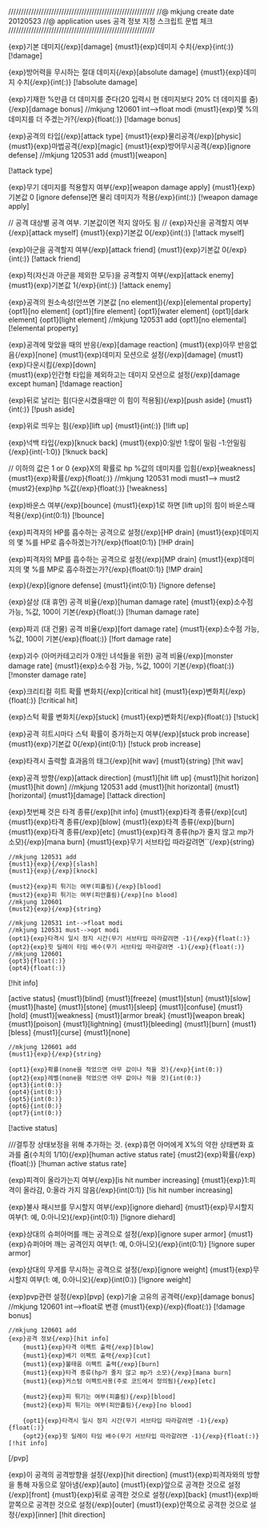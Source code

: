 //////////////////////////////////////////////////////////
//@ mkjung create date 20120523 
//@ application uses 공격 정보 지정 스크립트 문법 체크
//////////////////////////////////////////////////////////

{exp}기본 데미지{/exp}[damage]
	{must1}{exp}데미지 수치{/exp}{int(:)}
[!damage]

{exp}방어력을 무시하는 절대 데미지{/exp}[absolute damage]
	{must1}{exp}데미지 수치{/exp}{int(:)}
[!absolute damage]

{exp}기재한 %만큼 더 데미지를 준다(20 입력시 현 데미지보다 20% 더 데미지를 줌){/exp}[damage bonus]
	//mkjung 120601 int-->float modi
	{must1}{exp}몇 %의 데미지를 더 주겠는가?{/exp}{float(:)}
[!damage bonus]

{exp}공격의 타입{/exp}[attack type]
	{must1}{exp}물리공격{/exp}[physic]
	{must1}{exp}마법공격{/exp}[magic]
	{must1}{exp}방어무시공격{/exp}[ignore defense]
	//mkjung 120531 add
	{must1}[weapon]

[!attack type]

{exp}무기 데미지를 적용할지 여부{/exp}[weapon damage apply]
	{must1}{exp}기본값 0 [ignore defense]면 물리 데미지가 적용{/exp}{int(:)}
[!weapon damage apply]

// 공격 대상별 공격 여부. 기본값이면 적지 않아도 됨 //
{exp}자신을 공격할지 여부{/exp}[attack myself]
	{must1}{exp}기본값 0{/exp}{int(:)}
[!attack myself]

{exp}아군을 공격할지 여부{/exp}[attack friend]
	{must1}{exp}기본값 0{/exp}{int(:)}
[!attack friend]

{exp}적(자신과 아군을 제외한 모두)을 공격할지 여부{/exp}[attack enemy]
	{must1}{exp}기본값 1{/exp}{int(:)}
[!attack enemy]

{exp}공격의 원소속성(안쓰면 기본값 [no element]){/exp}[elemental property]
	{opt1}[no element]
	{opt1}[fire element]
	{opt1}[water element]
	{opt1}[dark element]
	{opt1}[light element]
	//mkjung 120531 add
	{opt1}[no elemental]
[!elemental property]

{exp}공격에 맞았을 때의 반응{/exp}[damage reaction]
	{must1}{exp}아무 반응없음{/exp}[none]
	{must1}{exp}데미지 모션으로 설정{/exp}[damage]
	{must1}{exp}다운시킴{/exp}[down]	
	{must1}{exp}인간형 타입을 제외하고는 데미지 모션으로 설정{/exp}[damage except human]
[!damage reaction]

{exp}뒤로 날리는 힘(다운시켰을때만 이 힘이 적용됨){/exp}[push aside]
	{must1}{int(:)}
[!push aside]

{exp}위로 띄우는 힘{/exp}[lift up]
	{must1}{int(:)}
[!lift up]

{exp}넉백 타입{/exp}[knuck back]
	{must1}{exp}0:일반 1:많이 밀림 -1:안밀림{/exp}{int(-1:0)}
[!knuck back]

// 이하의 값은 1 or 0
{exp}X의 확률로 hp %값의 데미지를 입힘{/exp}[weakness]
	{must1}{exp}확률{/exp}{float(:)}
	//mkjung 120531 modi must1--> must2
	{must2}{exp}hp %값{/exp}{float(:)}
[!weakness]

{exp}바운스 여부{/exp}[bounce]
	{must1}{exp}1로 하면 [lift up]의 힘이 바운스때 적용{/exp}{int(0:1)}
[!bounce]

{exp}피격자의 HP를 흡수하는 공격으로 설정{/exp}[HP drain]
	{must1}{exp}데미지의 몇 %를 HP로 흡수하겠는가?{/exp}{float(0:1)}
[!HP drain]

{exp}피격자의 MP를 흡수하는 공격으로 설정{/exp}[MP drain]
	{must1}{exp}데미지의 몇 %를 MP로 흡수하겠는가?{/exp}{float(0:1)}
[!MP drain]

{exp}{/exp}[ignore defense]
	{must1}{int(0:1)}
[!ignore defense]

{exp}살상 (대 휴먼) 공격 비율{/exp}[human damage rate]
	{must1}{exp}소수점 가능, %값, 100이 기본{/exp}{float(:)}
[!human damage rate]

{exp}파괴 (대 건물) 공격 비율{/exp}[fort damage rate]
	{must1}{exp}소수점 가능, %값, 100이 기본{/exp}{float(:)}
[!fort damage rate]

{exp}괴수 (아머카테고리가 0개인 녀석들을 위한) 공격 비율{/exp}[monster damage rate]
	{must1}{exp}소수점 가능, %값, 100이 기본{/exp}{float(:)}
[!monster damage rate]

{exp}크리티컬 히트 확률 변화치{/exp}[critical hit]
	{must1}{exp}변화치{/exp}{float(:)}
[!critical hit]

{exp}스턱 확률 변화치{/exp}[stuck]
	{must1}{exp}변화치{/exp}{float(:)}
[!stuck]

{exp}공격 히트시마다 스턱 확률이 증가하는지 여부{/exp}[stuck prob increase]
	{must1}{exp}기본값 0{/exp}{int(0:1)}
[!stuck prob increase]

{exp}타격시 출력할 효과음의 태그{/exp}[hit wav]
	{must1}{string}
[!hit wav]

{exp}공격 방향{/exp}[attack direction]
	{must1}[hit lift up]
	{must1}[hit horizon]
	{must1}[hit down]
	//mkjung 120531 add
	{must1}[hit horizontal]
	{must1}[horizontal]
	{must1}[damage]
[!attack direction]

{exp}첫번째 것은 타격 종류{/exp}[hit info]
	{must1}{exp}타격 종류{/exp}[cut]
	{must1}{exp}타격 종류{/exp}[blow]
	{must1}{exp}타격 종류{/exp}[burn]
	{must1}{exp}타격 종류{/exp}[etc]
	{must1}{exp}타격 종류(hp가 줄지 않고 mp가 소모){/exp}[mana burn]
	{must1}{exp}무기 서브타입 따라갈려면``{/exp}{string}

	//mkjung 120531 add
	{must1}{exp}{/exp}[slash]
	{must1}{exp}{/exp}[knock]

	{must2}{exp}피 튀기는 여부(피흘림){/exp}[blood]
	{must2}{exp}피 튀기는 여부(피안흘림){/exp}[no blood]
	//mkjung 120601
	{must2}{exp}{/exp}{string}

	//mkjung 120531 int-->float modi
	//mkjung 120531 must-->opt modi
	{opt1}{exp}타격시 일시 정지 시간(무기 서브타입 따라갈려면 -1){/exp}{float(:)}
	{opt2}{exp}힛 딜레이 타임 배수(무기 서브타입 따라갈려면 -1){/exp}{float(:)}
	//mkjung 120601
	{opt3}{float(:)}
	{opt4}{float(:)}
[!hit info]

[active status]
	{must1}[blind]
	{must1}[freeze]
	{must1}[stun]
	{must1}[slow]
	{must1}[haste]
	{must1}[stone]
	{must1}[sleep]
	{must1}[confuse]
	{must1}[hold]
	{must1}[weakness]
	{must1}[armor break]
	{must1}[weapon break]
	{must1}[poison]
	{must1}[lightning]
	{must1}[bleeding]
	{must1}[burn]
	{must1}[bless]
	{must1}[curse]
	{must1}[none]	

	//mkjung 120601 add
	{must1}{exp}{/exp}{string}

	{opt1}{exp}확률(none을 적었으면 아무 값이나 적을 것){/exp}{int(0:)}
	{opt2}{exp}레벨(none을 적었으면 아무 값이나 적을 것){int(0:)}
	{opt3}{int(0:)}
	{opt4}{int(0:)}
	{opt5}{int(0:)}
	{opt6}{int(0:)}
	{opt7}{int(0:)}
[!active status]


///결투장 상태보정을 위해 추가하는 것.
{exp}휴먼 아머에게 X%의 약한 상태변화 효과를 줌(수치의 1/10){/exp}[human active status rate]
	{must2}{exp}확률{/exp}{float(:)}
[!human active status rate]

{exp}피격이 올라가는지 여부{/exp}[is hit number increasing]
	{must1}{exp}1:피격이 올라감, 0:올라 가지 않음{/exp}{int(0:1)}
[!is hit number increasing]

{exp}불사 패시브를 무시할지 여부{/exp}[ignore diehard]
	{must1}{exp}무시할지 여부(1: 예, 0:아니오){/exp}{int(0:1)}
[!ignore diehard]

{exp}상대의 슈퍼아머를 깨는 공격으로 설정{/exp}[ignore super armor]
	{must1}{exp}슈퍼아머 깨는 공격인지 여부(1: 예, 0:아니오){/exp}{int(0:1)}
[!ignore super armor]

{exp}상대의 무게를 무시하는 공격으로 설정{/exp}[ignore weight]
	{must1}{exp}무시할지 여부(1: 예, 0:아니오){/exp}{int(0:)}
[!ignore weight]

{exp}pvp관련 설정{/exp}[pvp]
	{exp}기술 고유의 공격력{/exp}[damage bonus]
		//mkjung 120601 int-->float로 변경
		{must1}{exp}{/exp}{float(:)}
	[!damage bonus]

	//mkjung 120601 add
	{exp}공격 정보{/exp}[hit info]		
		{must1}{exp}타격 이펙트 출력{/exp}[blow]
		{must1}{exp}베기 이펙트 출력{/exp}[cut]
		{must1}{exp}불태움 이펙트 출력{/exp}[burn]
		{must1}{exp}타격 종류(hp가 줄지 않고 mp가 소모){/exp}[mana burn]
		{must1}{exp}커스텀 이펙트사용(주로 코드에서 정의됨){/exp}[etc]				

		{must2}{exp}피 튀기는 여부(피흘림){/exp}[blood]
		{must2}{exp}피 튀기는 여부(피안흘림){/exp}[no blood]

		{opt1}{exp}타격시 일시 정지 시간(무기 서브타입 따라갈려면 -1){/exp}{float(:)}
		{opt2}{exp}힛 딜레이 타임 배수(무기 서브타입 따라갈려면 -1){/exp}{float(:)}
	[!hit info]
[/pvp]
								

{exp}이 공격의 공격방향을 설정{/exp}[hit direction] 
	{must1}{exp}피격자와의 방향을 통해 자동으로 알아냄{/exp}[auto]
	{must1}{exp}앞으로 공격한 것으로 설정{/exp}[front]
	{must1}{exp}뒤로 공격한 것으로 설정{/exp}[back]
	{must1}{exp}바깥쪽으로 공격한 것으로 설정{/exp}[outer]
	{must1}{exp}안쪽으로 공격한 것으로 설정{/exp}[inner]
[!hit direction] 